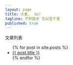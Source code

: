 ```yaml
---
layout: page
title: 大麦,	Go!
tagline: 不积跬步 无以至千里 
published: true
---
```

文章列表
<ul>
  {% for post in site.posts %}
    <li>
      <a href="{{ post.url }}">{{ post.title }}</a>
    </li>
  {% endfor %}
</ul>

